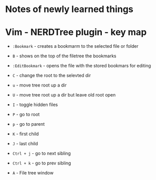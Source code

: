 # Notes of newly learned things

# Vim - NERDTree plugin - key map
- `:Bookmark`       - creates a bookmarm to the selected file or folder 
- `B`               - shows on the top of the filetree the bookmarks
- `:EditBookmark`   - opens the file with the stored bookmars for editing

- `C`               - change the root to the selevted dir
- `u`               - move tree root up a dir
- `U`               - move tree root up a dir but leave old root open
- `I`               - toggle hidden files

- `P`               - go to root
- `p`               - go to parent
- `K`               - first child
- `J`               - last child

- `Ctrl + j`        - go to next sibling
- `Ctrl + k`        - go to prev sibling

- `A`               - File tree window

